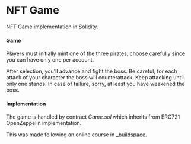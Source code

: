 # NFT Game

NFT Game implementation in Solidity.

#### Game

Players must initially mint one of the three pirates, choose carefully since you can have only one per account. 

After selection, you'll advance and fight the boss. Be careful, for each attack of your character the boss will counterattack. Keep attacking until only one stands. In case of failure, sorry, at least you have weakened the boss.

#### Implementation

The game is handled by contract _Game.sol_ which inherits from ERC721 OpenZeppelin implementation.



This was made following an online course in [_buildspace](www).

